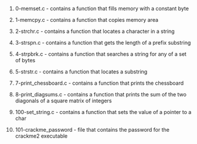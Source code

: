 1. 0-memset.c - contains a function that fills memory with a constant byte

2. 1-memcpy.c - contains a function that copies memory area

3. 2-strchr.c - contains a function that locates a character in a string

4. 3-strspn.c - contains a function that gets the length of a prefix substring

5. 4-strpbrk.c - contains a function that searches a string for any of a set of bytes

6. 5-strstr.c - contains a function that locates a substring

7. 7-print_chessboard.c - contains a function that prints the chessboard 

8. 8-print_diagsums.c - contains a function that prints the sum of the two diagonals of a square matrix of integers

9. 100-set_string.c - contains a function that sets the value of a pointer to a char

10. 101-crackme_password - file that contains the password for the crackme2 executable
